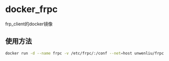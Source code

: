# docker_frpc
frp_client的docker镜像

## 使用方法
```bash
docker run -d --name frpc -v /etc/frpc/:/conf --net=host unwenliu/frpc:0.22.0
```

